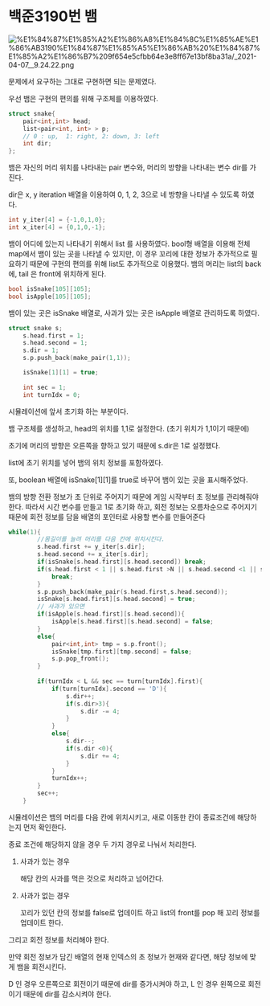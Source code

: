 # 백준3190번 뱀

![%E1%84%87%E1%85%A2%E1%86%A8%E1%84%8C%E1%85%AE%E1%86%AB3190%E1%84%87%E1%85%A5%E1%86%AB%20%E1%84%87%E1%85%A2%E1%86%B7%209f654e5cfbb64e3e8ff67e13bf8ba31a/_2021-04-07__9.24.22.png](%E1%84%87%E1%85%A2%E1%86%A8%E1%84%8C%E1%85%AE%E1%86%AB3190%E1%84%87%E1%85%A5%E1%86%AB%20%E1%84%87%E1%85%A2%E1%86%B7%209f654e5cfbb64e3e8ff67e13bf8ba31a/_2021-04-07__9.24.22.png)

문제에서 요구하는 그대로 구현하면 되는 문제였다. 

우선 뱀은 구현의 편의를 위해 구조체를 이용하였다. 

```cpp
struct snake{
    pair<int,int> head;
    list<pair<int, int> > p;
    // 0 : up,  1: right, 2: down, 3: left
    int dir;
};
```

뱀은 자신의 머리 위치를 나타내는 pair 변수와, 머리의 방향을 나타내는 변수 dir를 가진다. 

dir은 x, y iteration 배열을 이용하여 0, 1, 2, 3으로 네 방향을 나타낼 수 있도록 하였다. 

```cpp
int y_iter[4] = {-1,0,1,0};
int x_iter[4] = {0,1,0,-1};
```

뱀이 어디에 있는지 나타내기 위해서 list 를 사용하였다. bool형 배열을 이용해 전체 map에서 뱀이 있는 곳을 나타낼 수 있지만, 이 경우 꼬리에 대한 정보가 추가적으로 필요하기 때문에 구현의 편의를 위해 list도 추가적으로 이용했다. 뱀의 머리는 list의 back에, tail 은 front에 위치하게 된다. 

```cpp
bool isSnake[105][105];
bool isApple[105][105];
```

뱀이 있는 곳은 isSnake 배열로, 사과가 있는 곳은 isApple 배열로 관리하도록 하였다. 

```cpp
struct snake s;
    s.head.first = 1;
    s.head.second = 1;
    s.dir = 1;
    s.p.push_back(make_pair(1,1));

    isSnake[1][1] = true;
    
    int sec = 1;
    int turnIdx = 0;
```

시뮬레이션에 앞서 초기화 하는 부분이다. 

뱀 구조체를 생성하고, head의 위치를 1,1로 설정한다. (초기 위치가 1,1이기 때문에)

초기에 머리의 방향은 오른쪽을 향하고 있기 때문에 s.dir은 1로 설정했다. 

list에 초기 위치를 넣어 뱀의 위치 정보를 포함하였다. 

또, boolean 배열에 isSnake[1][1]를 true로 바꾸어 뱀이 있는 곳을 표시해주었다. 

뱀의 방향 전환 정보가 초 단위로 주어지기 때문에 게임 시작부터 초 정보를 관리해줘야 한다. 따라서 시간 변수를 만들고 1로 초기화 하고, 회전 정보는 오름차순으로 주어지기 때문에 회전 정보를 담을 배열의 포인터로 사용할 변수를 만들어준다

```cpp
while(1){
        //몸길이를 늘려 머리를 다음 칸에 위치시킨다.
        s.head.first += y_iter[s.dir];
        s.head.second += x_iter[s.dir];
        if(isSnake[s.head.first][s.head.second]) break;
        if(s.head.first < 1 || s.head.first >N || s.head.second <1 || s.head.second >N){
            break;
        }
        s.p.push_back(make_pair(s.head.first,s.head.second));
        isSnake[s.head.first][s.head.second] = true;
        // 사과가 있으면
        if(isApple[s.head.first][s.head.second]){
            isApple[s.head.first][s.head.second] = false;
        }
        else{
            pair<int,int> tmp = s.p.front();
            isSnake[tmp.first][tmp.second] = false;
            s.p.pop_front();
        }
        
        if(turnIdx < L && sec == turn[turnIdx].first){
            if(turn[turnIdx].second == 'D'){
                s.dir++;
                if(s.dir>3){
                    s.dir -= 4;
                }
            }
            else{
                s.dir--;
                if(s.dir <0){
                    s.dir += 4;
                }
            }
            turnIdx++;
        }
        sec++;
    }
```

시뮬레이션은 뱀의 머리를 다음 칸에 위치시키고, 새로 이동한 칸이 종료조건에 해당하는지 먼저 확인한다. 

종료 조건에 해당하지 않을 경우 두 가지 경우로 나눠서 처리한다. 

1. 사과가 있는 경우

    해당 칸의 사과를 먹은 것으로 처리하고 넘어간다.

2. 사과가 없는 경우

    꼬리가 있던 칸의 정보를 false로 업데이트 하고 list의 front를 pop 해 꼬리 정보를 업데이트 한다.

그리고 회전 정보를 처리해야 한다. 

만약 회전 정보가 담긴 배열의 현재 인덱스의 초 정보가 현재와 같다면, 해당 정보에 맞게 뱀을 회전시킨다. 

D 인 경우 오른쪽으로 회전이기 때문에 dir를 증가시켜야 하고, L 인 경우 왼쪽으로 회전이기 때문에 dir를 감소시켜야 한다.